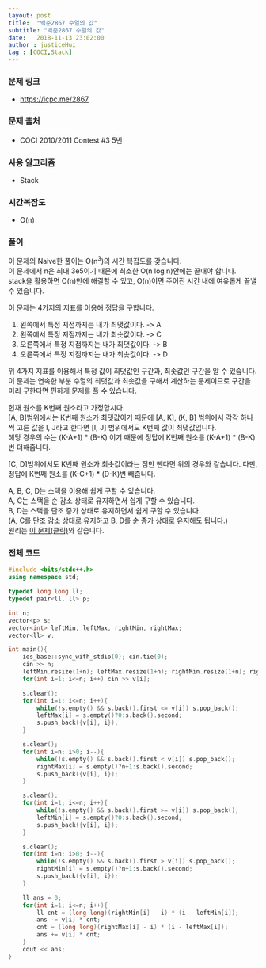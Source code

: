 ```yaml
---
layout: post
title:  "백준2867 수열의 값"
subtitle: "백준2867 수열의 값"
date:   2018-11-13 23:02:00
author : justiceHui
tag : [COCI,Stack]
---
```


### 문제 링크
* https://icpc.me/2867

### 문제 출처
* COCI 2010/2011 Contest #3 5번

### 사용 알고리즘
* Stack

### 시간복잡도
* O(n)

### 풀이
이 문제의 Naive한 풀이는 O(n<sup>3</sup>)의 시간 복잡도를 갖습니다.<br>
이 문제에서 n은 최대 3e5이기 때문에 최소한 O(n log n)안에는 끝내야 합니다.<br>
stack을 활용하면 O(n)만에 해결할 수 있고, O(n)이면 주어진 시간 내에 여유롭게 끝낼 수 있습니다.<br>

이 문제는 4가지의 지표를 이용해 정답을 구합니다.<br>
1. 왼쪽에서 특정 지점까지는 내가 최댓값이다. -> A
2. 왼쪽에서 특정 지점까지는 내가 최솟값이다. -> C
3. 오른쪽에서 특정 지점까지는 내가 최댓값이다. -> B
4. 오른쪽에서 특정 지점까지는 내가 최솟값이다. -> D

위 4가지 지표를 이용해서 특정 값이 최댓값인 구간과, 최솟값인 구간을 알 수 있습니다.<br>
이 문제는 연속한 부분 수열의 최댓값과 최솟값을 구해서 계산하는 문제이므로 구간을 미리 구한다면 편하게 문제를 풀 수 있습니다.<br>

현재 원소를 K번째 원소라고 가정합시다.<br>
[A, B]범위에서는 K번째 원소가 최댓값이기 때문에 [A, K], (K, B] 범위에서 각각 하나씩 고른 값을 I, J라고 한다면 [I, J] 범위에서도 K번째 값이 최댓값입니다.<br>
해당 경우의 수는 (K-A+1) * (B-K) 이기 때문에 정답에 K번째 원소를 (K-A+1) * (B-K)번 더해줍니다.<br>

[C, D]범위에서도 K번째 원소가 최솟값이라는 점만 뺀다면 위의 경우와 같습니다. 다만, 정답에 K번째 원소를 (K-C+1) * (D-K)번 빼줍니다.

A, B, C, D는 스택을 이용해 쉽게 구할 수 있습니다.<br>
A, C는 스택을 순 감소 상태로 유지하면서 쉽게 구할 수 있습니다.<br>
B, D는 스택을 단조 증가 상태로 유지하면서 쉽게 구할 수 있습니다.<br>
(A, C를 단조 감소 상태로 유지하고 B, D를 순 증가 상태로 유지해도 됩니다.)<br>
원리는 <a href = "https://justicehui.github.io/2018/11/05/BOJ6549.html">이 문제(클릭)</a>와 같습니다.<br>


### 전체 코드
```cpp
#include <bits/stdc++.h>
using namespace std;

typedef long long ll;
typedef pair<ll, ll> p;

int n;
vector<p> s;
vector<int> leftMin, leftMax, rightMin, rightMax;
vector<ll> v;

int main(){
	ios_base::sync_with_stdio(0); cin.tie(0);
	cin >> n;
	leftMin.resize(1+n); leftMax.resize(1+n); rightMin.resize(1+n); rightMax.resize(1+n); v.resize(1+n);
	for(int i=1; i<=n; i++) cin >> v[i];

	s.clear();
	for(int i=1; i<=n; i++){
		while(!s.empty() && s.back().first <= v[i]) s.pop_back();
		leftMax[i] = s.empty()?0:s.back().second;
		s.push_back({v[i], i});
	}

	s.clear();
	for(int i=n; i>0; i--){
		while(!s.empty() && s.back().first < v[i]) s.pop_back();
		rightMax[i] = s.empty()?n+1:s.back().second;
		s.push_back({v[i], i});
	}

	s.clear();
	for(int i=1; i<=n; i++){
		while(!s.empty() && s.back().first >= v[i]) s.pop_back();
		leftMin[i] = s.empty()?0:s.back().second;
		s.push_back({v[i], i});
	}

	s.clear();
	for(int i=n; i>0; i--){
		while(!s.empty() && s.back().first > v[i]) s.pop_back();
		rightMin[i] = s.empty()?n+1:s.back().second;
		s.push_back({v[i], i});
	}

	ll ans = 0;
	for(int i=1; i<=n; i++){
		ll cnt = (long long)(rightMin[i] - i) * (i - leftMin[i]);
		ans -= v[i] * cnt;
		cnt = (long long)(rightMax[i] - i) * (i - leftMax[i]);
		ans += v[i] * cnt;
	}
	cout << ans;
}
```
